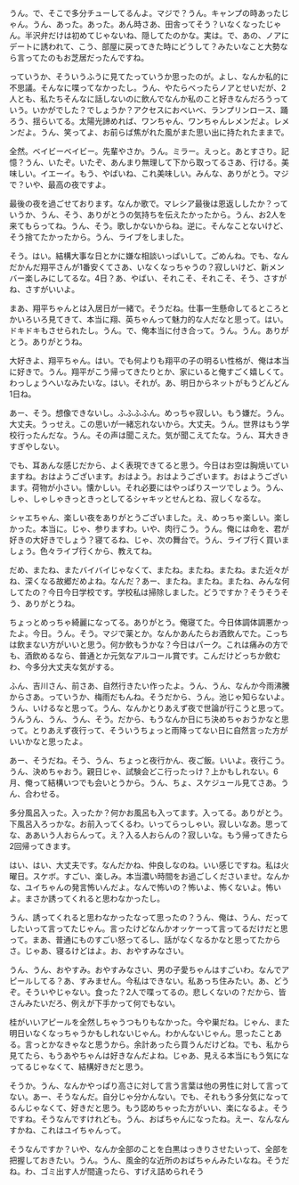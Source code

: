 うん。で、そこで多分チューしてるんよ。マジで？うん。キャンプの時あったじゃん。うん、あった。あった。あん時さあ、田舎ってそう？いなくなったじゃん。半沢弁だけは初めてじゃないね、隠してたのかな。実は。で、あの、ノアにデートに誘われて、こう、部屋に戻ってきた時にどうして？みたいなこと大勢なら言ってたのもお芝居だったんですね。

っていうか、そういうふうに見てたっていうか思ったのが。よし、なんか私的に不思議。そんなに喋ってなかったし。うん、やたらべったらノアとせいだが、2人とも、私たちそんなに話しないのに飲んでなんか私のこと好きなんだろうっていう。いかがでした？でしょうか？アクセスにおべいべ、ランプリンロース、踊ろう、揺らいてる。太陽光諦めれば、ワンちゃん、ワンちゃんレメンだよ。レメンだよ。うん、笑ってよ、お前らば焦がれた風がまた思い出に持たれたままで。

全然。ベイビーベイビー。先輩やさか。うん。ミラー。えっと。あとすさり。記憶？うん、いたぞ。いたぞ、あんまり無理して下から取ってるさあ、行ける。美味しい。イエーイ。もう、やばいね、これ美味しい。みんな、ありがとう。マジで？いや、最高の夜ですよ。

最後の夜を過ごせております。なんか歌で。マレシア最後は恩返ししたか？っていうか、うん、そう、ありがとうの気持ちを伝えたかったから。うん、お2人を来てもらってね。うん、そう。歌しかないからね。逆に。そんなことないけど、そう捨てたかったから。うん、ライブをしました。

そう。はい。結構大事な日とかに嫌な相談いっぱいして。ごめんね。でも、なんだかんだ翔平さんが1番安くてさあ、いなくなっちゃうの？寂しいけど、新メンバー楽しみにしてるな。4日？あ、やばい、それこそ、それこそ、そう、さすがね、さすがいいよ。

まあ、翔平ちゃんとは入居日が一緒で。そうだね。仕事一生懸命してるところとかいろいろ見てきて、本当に翔、英ちゃんって魅力的な人だなと思って。はい。ドキドキもさせられたし。うん。で、俺本当に付き合って。うん。うん。ありがとう。ありがとうね。

大好きよ、翔平ちゃん。はい。でも何よりも翔平の子の明るい性格が、俺は本当に好きで。うん。翔平がこう帰ってきたりとか、家にいると俺すごく嬉しくて。わっしょうへいなみたいな。はい。それが。あ、明日からネットがもうどんどん1日ね。

あー、そう。想像できないし。ふふふふん。めっちゃ寂しい。もう嫌だ。うん。大丈夫。うっせえ。この思いが一緒忘れないから。大丈夫。うん。世界はもう学校行ったんだな。うん。その声は聞こえた。気が聞こえてたな。うん、耳大ききすぎやしない。

でも、耳あんな感じだから、よく表現できてると思う。今日はお空は胸焼いていますね。おはようございます。おはよう。おはようございます。おはようございます。荷物が小さい。懐かしい。それ必要にはやっぱりスーツでしょう。うん、しゃ、しゃしゃきっときっとしてるシャキッとせんとね、寂しくなるな。

シャエちゃん、楽しい夜をありがとうございました。え、めっちゃ楽しい。楽しかった。本当に。じゃ、参りますわ。いや、肉行こう。うん。俺には命を、君が好きの大好きでしょう？寝てるね、じゃ、次の舞台で。うん、ライブ行く買いましょう。色々ライブ行くから、教えてね。

だめ、またね、またバイバイじゃなくて、またね。またね。またね。また近々がね、深くなる故郷だめよね。なんだ？あー、またね。またね。またね、みんな何してたの？今日今日学校です。学校私は掃除しました。どうですか？そうそうそう、ありがとうね。

ちょっとめっちゃ綺麗になってる。ありがとう。俺寝てた。今日体調体調悪かったよ。今日。うん。そう。マジで薬とか。なんかあんたらお酒飲んでた。こっちは飲まない方がいいと思う。何か飲もうかな？今日はパーク。これは痛みの方でも、酒飲めるなら、普通とか元気なアルコール賞です。こんだけどっちか飲むわ、今多分大丈夫な気がする。

ふん、吉川さん、前さあ、自然行きたい作ったよ。うん、うん、なんか今雨沸騰からさあ。っていうか、梅雨だもんね。そうだから、うん。池じゃ知らないよ。うん、いけるなと思って。うん、なんかとりあえず夜で世論が行こうと思って。うんうん、うん、うん、そう。だから、もうなんか日にち決めちゃおうかなと思って。とりあえず夜行って、そういうちょっと雨降ってない日に自然言った方がいいかなと思ったよ。

あー、そうだね。そう、うん、ちょっと夜行かん、夜ご飯。いいよ。夜行こう。うん、決めちゃおう。親日じゃ、試験会どこ行ったっけ？上かもしれない。6月、俺って結構いつでも会いとうから。うん、ちょ、スケジュール見てさあ。うん、合わせる。

多分風呂入った。入ったか？何かお風呂も入ってます。入ってる。ありがとう。下風呂入ろっかな。お前入ってくるわ。いってらっしゃい。寂しいなあ。思ってな、ああいう人おらんって。え？入る人おらんの？寂しいな。もう帰ってきたら2回帰ってきます。

はい、はい、大丈夫です。なんだかね、仲良しなのね。いい感じですね。私は火曜日。スケボ。すごい、楽しみ。本当濃い時間をお過ごしくださいませ。なんかな、ユイちゃんの発言怖いんだよ。なんで怖いの？怖いよ、怖くないよ。怖いよ。まさか誘ってくれると思わなかったし。

うん、誘ってくれると思わなかったなって思ったの？うん、俺は、うん、だってしたいって言ってたじゃん。言ったけどなんかオッケーって言ってるだけだと思って。まあ、普通にものすごい怒ってるし、話がなくなるかなと思ってたからさ。じゃあ、寝るけどはよ。お、おやすみなさい。

うん、うん、おやすみ。おやすみなさい、男の子愛ちゃんはすごいわ。なんでアピールしてる？あ、すみません。今私はできない。私あっち住みたい。あ、どうぞ。そういやじゃない。食った？2人で喋ってるの。悲しくないの？だから、皆さんみたいだろ、例えが下手かって何でもない。

桂がいいアピールを全然しちゃうつもりもなかった。今や巣だね。じゃん、また明日いなくなっちゃうかもしれないじゃん。わかんないじゃん。思ったことある。言っとかなきゃなと思うから。余計あったら買うんだけどね。でも、私から見てたら、もうあやちゃんは好きなんだよね。じゃあ、見える本当にもう気になってるじゃなくて、結構好きだと思う。

そうか。うん、なんかやっぱり高さに対して言う言葉は他の男性に対して言ってない。あー、そうなんだ。自分じゃ分かんない。でも、それもう多分気になってるんじゃなくて、好きだと思う。もう認めちゃった方がいい、楽になるよ。そうですね。そうなんですけれども。うん、おばちゃんになったね。えー、なんなんすかね、これはユイちゃんって。

そうなんですか？いや、なんか全部のことを白黒はっきりさせたいって、全部を把握しておきたい。うん。うん、風金的な近所のおばちゃんみたいなね。そうだね。わ、ゴミ出す人が間違ったら、すげえ詰められそう